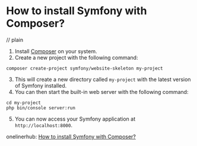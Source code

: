 # How to install Symfony with Composer?
// plain

1. Install [Composer](https://getcomposer.org/download/) on your system.
2. Create a new project with the following command:
```
composer create-project symfony/website-skeleton my-project
```
3. This will create a new directory called `my-project` with the latest version of Symfony installed.
4. You can then start the built-in web server with the following command:
```
cd my-project
php bin/console server:run
```
5. You can now access your Symfony application at `http://localhost:8000`.

onelinerhub: [How to install Symfony with Composer?](https://onelinerhub.com/php-symfony/how-to-install-symfony-with-composer)